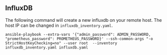 ## InfluxDB

The following command will create a new influxdb on your remote host. The host IP can be changed in `influxdb_inventory.yaml`.
```
ansible-playbook --extra-vars '{"admin_password": ADMIN_PASSWORD, "prometheus_password": PROMETHEUS_PASSWORD}' --ssh-common-args "-o StrictHostKeyChecking=no" --user root  --inventory influxdb_inventory.yaml influxdb.yaml 
```